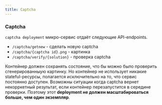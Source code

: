 ```yaml
---
title: Captcha
---
```


### Captcha

`captcha deployment` микро-сервис отдаёт следующие API-endpoints. 

- `/captcha/getnew` - сделать новую captcha
- `/captcha/{captcha id}.png` - картинка
- `/captcha/verify/{solution}` - проверка captcha

Контейнер должен сохранять состояние, что бы можно было проверить сгенерированныую картинку. Но контейнер не использует никакие stateful-ресурсы, полагается исключительно на то, что сервис постоянно доступен. Возможны ситуации когда captcha вернет некорркетный результат, если контейнер перезапустится в середине проверки. Поэтому этот **deployment не должен масштабироваться больше, чем один экземпляр**.

